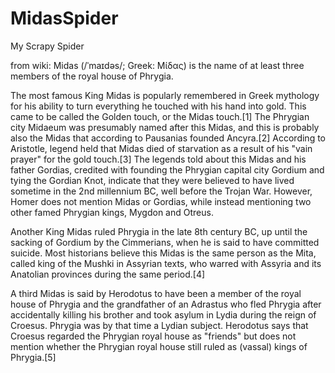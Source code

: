 # MidasSpider
My Scrapy Spider

from wiki:
Midas (/ˈmaɪdəs/; Greek: Μίδας) is the name of at least three members of the royal house of Phrygia.

The most famous King Midas is popularly remembered in Greek mythology for his ability to turn everything he touched with his hand into gold. This came to be called the Golden touch, or the Midas touch.[1] The Phrygian city Midaeum was presumably named after this Midas, and this is probably also the Midas that according to Pausanias founded Ancyra.[2] According to Aristotle, legend held that Midas died of starvation as a result of his "vain prayer" for the gold touch.[3] The legends told about this Midas and his father Gordias, credited with founding the Phrygian capital city Gordium and tying the Gordian Knot, indicate that they were believed to have lived sometime in the 2nd millennium BC, well before the Trojan War. However, Homer does not mention Midas or Gordias, while instead mentioning two other famed Phrygian kings, Mygdon and Otreus.

Another King Midas ruled Phrygia in the late 8th century BC, up until the sacking of Gordium by the Cimmerians, when he is said to have committed suicide. Most historians believe this Midas is the same person as the Mita, called king of the Mushki in Assyrian texts, who warred with Assyria and its Anatolian provinces during the same period.[4]

A third Midas is said by Herodotus to have been a member of the royal house of Phrygia and the grandfather of an Adrastus who fled Phrygia after accidentally killing his brother and took asylum in Lydia during the reign of Croesus. Phrygia was by that time a Lydian subject. Herodotus says that Croesus regarded the Phrygian royal house as "friends" but does not mention whether the Phrygian royal house still ruled as (vassal) kings of Phrygia.[5]
